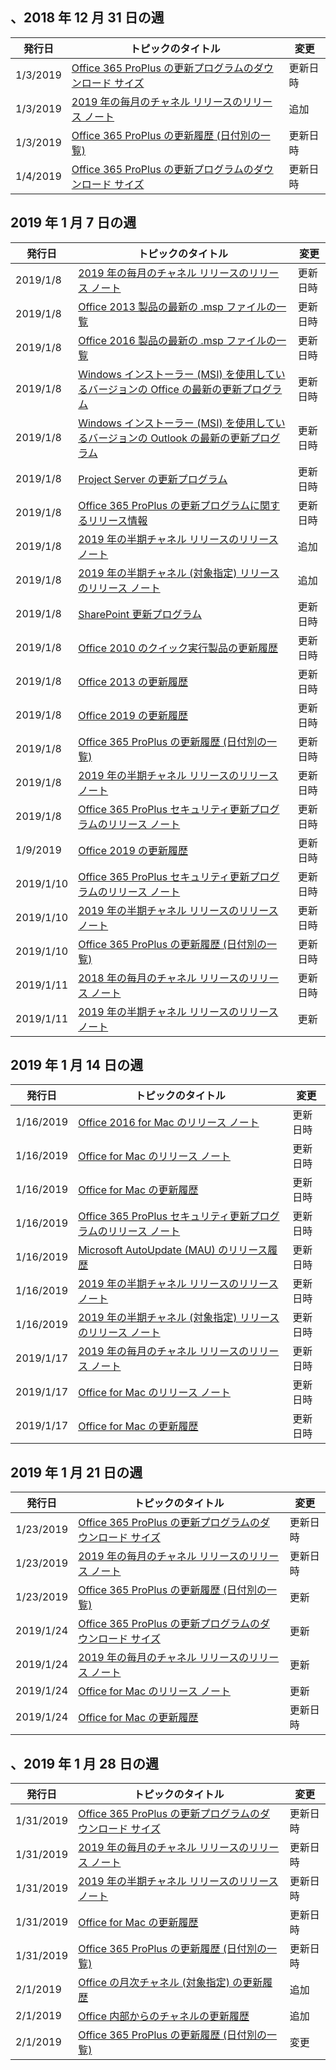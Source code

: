 <!-- This file is generated automatically each week. Changes made to this file will be overwritten.-->




## <a name="week-of-december-31-2018"></a>、2018 年 12 月 31 日の週


| 発行日 |トピックのタイトル | 変更 |
|------|------------|--------|
| 1/3/2019 | [Office 365 ProPlus の更新プログラムのダウンロード サイズ](/OfficeUpdates/download-sizes-office365-proplus-updates) | 更新日時 |
| 1/3/2019 | [2019 年の毎月のチャネル リリースのリリース ノート](/OfficeUpdates/monthly-channel-2019) | 追加 |
| 1/3/2019 | [Office 365 ProPlus の更新履歴 (日付別の一覧)](/OfficeUpdates/update-history-office365-proplus-by-date) | 更新日時 |
| 1/4/2019 | [Office 365 ProPlus の更新プログラムのダウンロード サイズ](/OfficeUpdates/download-sizes-office365-proplus-updates) | 更新日時 |


## <a name="week-of-january-07-2019"></a>2019 年 1 月 7 日の週


| 発行日 |トピックのタイトル | 変更 |
|------|------------|--------|
| 2019/1/8 | [2019 年の毎月のチャネル リリースのリリース ノート](/OfficeUpdates/monthly-channel-2019) | 更新日時 |
| 2019/1/8 | [Office 2013 製品の最新の .msp ファイルの一覧](/OfficeUpdates/msp-files-office-2013) | 更新日時 |
| 2019/1/8 | [Office 2016 製品の最新の .msp ファイルの一覧](/OfficeUpdates/msp-files-office-2016) | 更新日時 |
| 2019/1/8 | [Windows インストーラー (MSI) を使用しているバージョンの Office の最新の更新プログラム](/OfficeUpdates/office-updates-msi) | 更新日時 |
| 2019/1/8 | [Windows インストーラー (MSI) を使用しているバージョンの Outlook の最新の更新プログラム](/OfficeUpdates/outlook-updates-msi) | 更新日時 |
| 2019/1/8 | [Project Server の更新プログラム](/OfficeUpdates/project-server-updates) | 更新日時 |
| 2019/1/8 | [Office 365 ProPlus の更新プログラムに関するリリース情報](/OfficeUpdates/release-notes-office365-proplus) | 更新日時 |
| 2019/1/8 | [2019 年の半期チャネル リリースのリリース ノート](/OfficeUpdates/semi-annual-channel-2019) | 追加 |
| 2019/1/8 | [2019 年の半期チャネル (対象指定) リリースのリリース ノート](/OfficeUpdates/semi-annual-channel-targeted-2019) | 追加 |
| 2019/1/8 | [SharePoint 更新プログラム](/OfficeUpdates/sharepoint-updates) | 更新日時 |
| 2019/1/8 | [Office 2010 のクイック実行製品の更新履歴](/OfficeUpdates/update-history-office-2010-click-to-run) | 更新日時 |
| 2019/1/8 | [Office 2013 の更新履歴](/OfficeUpdates/update-history-office-2013) | 更新日時 |
| 2019/1/8 | [Office 2019 の更新履歴](/OfficeUpdates/update-history-office-2019) | 更新日時 |
| 2019/1/8 | [Office 365 ProPlus の更新履歴 (日付別の一覧)](/OfficeUpdates/update-history-office365-proplus-by-date) | 更新日時 |
| 2019/1/8 | [2019 年の半期チャネル リリースのリリース ノート](/OfficeUpdates/semi-annual-channel-2019) | 更新日時 |
| 2019/1/8 | [Office 365 ProPlus セキュリティ更新プログラムのリリース ノート](/OfficeUpdates/office365-proplus-security-updates) | 更新日時 |
| 1/9/2019 | [Office 2019 の更新履歴](/OfficeUpdates/update-history-office-2019) | 更新日時 |
| 2019/1/10 | [Office 365 ProPlus セキュリティ更新プログラムのリリース ノート](/OfficeUpdates/office365-proplus-security-updates) | 更新日時 |
| 2019/1/10 | [2019 年の半期チャネル リリースのリリース ノート](/OfficeUpdates/semi-annual-channel-2019) | 更新日時 |
| 2019/1/10 | [Office 365 ProPlus の更新履歴 (日付別の一覧)](/OfficeUpdates/update-history-office365-proplus-by-date) | 更新日時 |
| 2019/1/11 | [2018 年の毎月のチャネル リリースのリリース ノート](/OfficeUpdates/monthly-channel-2018) | 更新日時 |
| 2019/1/11 | [2019 年の半期チャネル リリースのリリース ノート](/OfficeUpdates/semi-annual-channel-2019) | 更新 |


## <a name="week-of-january-14-2019"></a>2019 年 1 月 14 日の週


| 発行日 |トピックのタイトル | 変更 |
|------|------------|--------|
| 1/16/2019 | [Office 2016 for Mac のリリース ノート](/OfficeUpdates/release-notes-office-2016-mac) | 更新日時 |
| 1/16/2019 | [Office for Mac のリリース ノート](/OfficeUpdates/release-notes-office-for-mac) | 更新日時 |
| 1/16/2019 | [Office for Mac の更新履歴](/OfficeUpdates/update-history-office-for-mac) | 更新日時 |
| 1/16/2019 | [Office 365 ProPlus セキュリティ更新プログラムのリリース ノート](/OfficeUpdates/office365-proplus-security-updates) | 更新日時 |
| 1/16/2019 | [Microsoft AutoUpdate (MAU) のリリース履歴](/OfficeUpdates/release-history-microsoft-autoupdate) | 更新日時 |
| 1/16/2019 | [2019 年の半期チャネル リリースのリリース ノート](/OfficeUpdates/semi-annual-channel-2019) | 更新日時 |
| 1/16/2019 | [2019 年の半期チャネル (対象指定) リリースのリリース ノート](/OfficeUpdates/semi-annual-channel-targeted-2019) | 更新日時 |
| 2019/1/17 | [2019 年の毎月のチャネル リリースのリリース ノート](/OfficeUpdates/monthly-channel-2019) | 更新日時 |
| 2019/1/17 | [Office for Mac のリリース ノート](/OfficeUpdates/release-notes-office-for-mac) | 更新日時 |
| 2019/1/17 | [Office for Mac の更新履歴](/OfficeUpdates/update-history-office-for-mac) | 更新日時 |


## <a name="week-of-january-21-2019"></a>2019 年 1 月 21 日の週


| 発行日 |トピックのタイトル | 変更 |
|------|------------|--------|
| 1/23/2019 | [Office 365 ProPlus の更新プログラムのダウンロード サイズ](/OfficeUpdates/download-sizes-office365-proplus-updates) | 更新日時 |
| 1/23/2019 | [2019 年の毎月のチャネル リリースのリリース ノート](/OfficeUpdates/monthly-channel-2019) | 更新日時 |
| 1/23/2019 | [Office 365 ProPlus の更新履歴 (日付別の一覧)](/OfficeUpdates/update-history-office365-proplus-by-date) | 更新 |
| 2019/1/24 | [Office 365 ProPlus の更新プログラムのダウンロード サイズ](/OfficeUpdates/download-sizes-office365-proplus-updates) | 更新 |
| 2019/1/24 | [2019 年の毎月のチャネル リリースのリリース ノート](/OfficeUpdates/monthly-channel-2019) | 更新 |
| 2019/1/24 | [Office for Mac のリリース ノート](/OfficeUpdates/release-notes-office-for-mac) | 更新 |
| 2019/1/24 | [Office for Mac の更新履歴](/OfficeUpdates/update-history-office-for-mac) | 更新日時 |


## <a name="week-of-january-28-2019"></a>、2019 年 1 月 28 日の週


| 発行日 |トピックのタイトル | 変更 |
|------|------------|--------|
| 1/31/2019 | [Office 365 ProPlus の更新プログラムのダウンロード サイズ](/OfficeUpdates/download-sizes-office365-proplus-updates) | 更新日時 |
| 1/31/2019 | [2019 年の毎月のチャネル リリースのリリース ノート](/OfficeUpdates/monthly-channel-2019) | 更新日時 |
| 1/31/2019 | [2019 年の半期チャネル リリースのリリース ノート](/OfficeUpdates/semi-annual-channel-2019) | 更新日時 |
| 1/31/2019 | [Office for Mac の更新履歴](/OfficeUpdates/update-history-office-for-mac) | 更新日時 |
| 1/31/2019 | [Office 365 ProPlus の更新履歴 (日付別の一覧)](/OfficeUpdates/update-history-office365-proplus-by-date) | 更新日時 |
| 2/1/2019 | [Office の月次チャネル (対象指定) の更新履歴](/OfficeUpdates/update-history-monthly-channel-targeted) | 追加 |
| 2/1/2019 | [Office 内部からのチャネルの更新履歴](/OfficeUpdates/update-history-office-insider) | 追加 |
| 2/1/2019 | [Office 365 ProPlus の更新履歴 (日付別の一覧)](/OfficeUpdates/update-history-office365-proplus-by-date) | 変更 |
